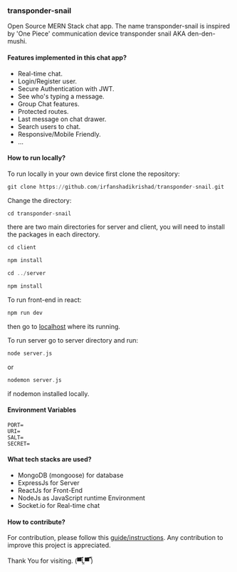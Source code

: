<h3>transponder-snail</h3>

Open Source MERN Stack chat app. The name transponder-snail is inspired by 'One Piece' communication device transponder snail AKA den-den-mushi.

<h4>Features implemented in this chat app?</h4>

- Real-time chat.
- Login/Register user.
- Secure Authentication with JWT.
- See who's typing a message.
- Group Chat features.
- Protected routes.
- Last message on chat drawer.
- Search users to chat.
- Responsive/Mobile Friendly.
- ...

<h4>How to run locally?</h4>

To run locally in your own device first clone the repository:

```ada
git clone https://github.com/irfanshadikrishad/transponder-snail.git
```

Change the directory:

```ada
cd transponder-snail
```

there are two main directories for server and client, you will need to install the packages in each directory.

```ada
cd client
```

```ada
npm install
```

```ada
cd ../server
```

```ada
npm install
```

To run front-end in react:

```ada
npm run dev
```

then go to [localhost](http://localhost:5173) where its running.

To run server go to server directory and run:

```ada
node server.js
```

or

```ada
nodemon server.js
```

if nodemon installed locally.

<h4>Environment Variables</h4>

```
PORT=
URI=
SALT=
SECRET=
```

<h4>What tech stacks are used?</h4>

- MongoDB (mongoose) for database
- ExpressJs for Server
- ReactJs for Front-End
- NodeJs as JavaScript runtime Environment
- Socket.io for Real-time chat

<h4>How to contribute?</h4>
For contribution, please follow this <a href='https://docs.google.com/document/d/1bCX9bvNzWE1ObDnmUYCMF5H3CCWGgBiQbV_C0IhRLrc'>guide/instructions</a>. Any contribution to improve this project is appreciated.

<br/>
<br/>
Thank You for visiting. (▀̿Ĺ̯▀̿ ̿)
